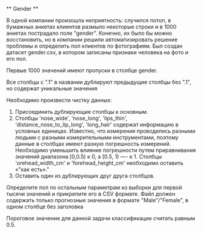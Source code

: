** Gender **

В одной компании произошла неприятность: случился потоп, в бумажных анкетах клиентов размыло некоторые строки и в 1000 анкетах пострадало поле “gender”. Конечно, их было бы можно восстановить, но в компании решили автоматизировать решение проблемы и определить пол клиентов по фотографиям. Был создан датасет gender.csv, в котором записаны признаки человека на фото и его пол.

Первые 1000 значений имеют пропуски в столбце gender.

Все столбцы с ".1" в названии дублируют предыдущие столбцы без ".1", но содержат уникальные значения

Необходимо произвести чистку данных:

1. Присоединить дублирующие столбцы к основным.
2. Столбцы 'nose_wide', 'nose_long', 'lips_thin', 'distance_nose_to_lip_long', 'long_hair' содержат информацию в условных единицах. Известно, что измерения проводились разными людьми с разными измерительными инструментами, поэтому данные в столбцах имеют разную погрешность измерений. Необходимо уменьшить влияние погрешности путем приравнивания значений диапазона [0,0.5) к 0, а [0.5, 1) —- к 1. Столбцы 'orehead_width_cm' и 'forehead_height_cm' необходимо оставить «"как есть»."
3. Оставить один из дублирующих друг друга столбцов.

Определите пол по остальным параметрам из выборки для первой тысячи значений и прикрепите его в CSV формате. Файл должен содержать только прогнозные значения в формате "Male"/"Female", в одном столбце без заголовка

Пороговое значение для данной задачи классификации считать равным 0.5.